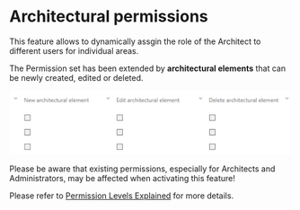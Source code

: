 # Architectural permissions

This feature allows to dynamically assgin the role of the Architect to different users for individual areas. 

The Permission set has been extended by __architectural elements__ that can be newly created, edited or deleted. 

![screen](../media/architectural-permissions.png)

Please be aware that existing permissions, especially for Architects and Administrators, may be affected when activating this feature!

Please refer to [Permission Levels Explained](https://docs.symbioworld.com/admin/administration/permissions/permission-levels-explained/) for more details.